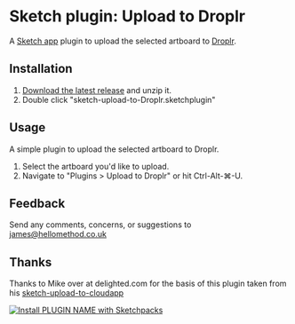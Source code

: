 Sketch plugin: Upload to Droplr
=================

A [Sketch app](https://www.sketchapp.com) plugin to upload the selected artboard to [Droplr](https://droplr.com/).

## Installation

1. [Download the latest release](https://github.com/jimboroberts/sketch-upload-to-droplr/releases/latest) and unzip it.
2. Double click "sketch-upload-to-Droplr.sketchplugin"

## Usage

A simple plugin to upload the selected artboard to Droplr.

1. Select the artboard you'd like to upload.
2. Navigate to "Plugins > Upload to Droplr" or hit Ctrl-Alt-⌘-U.

## Feedback

Send any comments, concerns, or suggestions to [james@hellomethod.co.uk](mailto:james@hellomethod.co.uk)

## Thanks

Thanks to Mike over at delighted.com for the basis of this plugin taken from his [sketch-upload-to-cloudapp](https://github.com/delighted/sketch-upload-to-cloudapp)

[![Install PLUGIN NAME with Sketchpacks](http://sketchpacks-com.s3.amazonaws.com/assets/badges/sketchpacks-badge-install.png "Install Upload to Droplr with Sketchpacks")](https://github.com/jimboroberts/sketch-upload-to-droplr)
